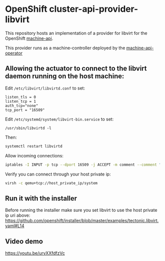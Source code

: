 # OpenShift cluster-api-provider-libvirt

This repository hosts an implementation of a provider for libvirt for the
OpenShift [machine-api](https://github.com/openshift/cluster-api).

This provider runs as a machine-controller deployed by the
[machine-api-operator](https://github.com/openshift/machine-api-operator)

## Allowing the actuator to connect to the libvirt daemon running on the host machine:

Edit `/etc/libvirt/libvirtd.conf` to set:

```
listen_tls = 0
listen_tcp = 1
auth_tcp="none"
tcp_port = "16509"
```

Edit `/etc/systemd/system/libvirt-bin.service` to set:

```
/usr/sbin/libvirtd -l
```

Then:

```sh
systemctl restart libvirtd
```

Allow incoming connections:

```sh
iptables -I INPUT -p tcp --dport 16509 -j ACCEPT -m comment --comment "Allow insecure libvirt clients"
```

Verify you can connect through your host private ip:

```sh
virsh -c qemu+tcp://host_private_ip/system
```

## Run it with the installer
Before running the installer make sure you set libvirt to use the host private ip uri above:
https://github.com/openshift/installer/blob/master/examples/tectonic.libvirt.yaml#L14

## Video demo
https://youtu.be/urvXXfdfzVc
